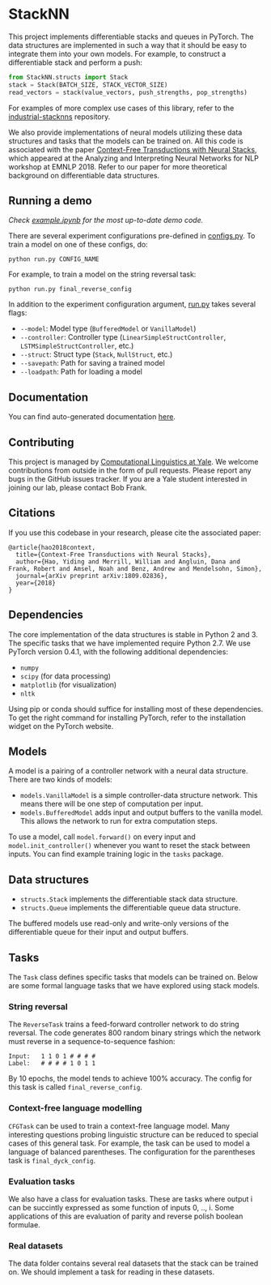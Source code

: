 # StackNN
This project implements differentiable stacks and queues in PyTorch. The data structures are implemented in such a way that it should be easy to integrate them into your own models. For example, to construct a differentiable stack and perform a push:

```python
from StackNN.structs import Stack
stack = Stack(BATCH_SIZE, STACK_VECTOR_SIZE)
read_vectors = stack(value_vectors, push_strengths, pop_strengths)
```

For examples of more complex use cases of this library, refer to the [industrial-stacknns](https://github.com/viking-sudo-rm/industrial-stacknns) repository.

We also provide implementations of neural models utilizing these data structures and tasks that the models can be trained on. All this code is associated with the paper [Context-Free Transductions with Neural Stacks](https://arxiv.org/abs/1809.02836), which appeared at the Analyzing and Interpreting Neural Networks for NLP workshop at EMNLP 2018. Refer to our paper for more theoretical background on differentiable data structures.

## Running a demo

*Check [example.ipynb](example.ipynb) for the most up-to-date demo code.*

There are several experiment configurations pre-defined in [configs.py](configs.py). To train a model on one of these configs, do:

```shell
python run.py CONFIG_NAME
```

For example, to train a model on the string reversal task:

```shell
python run.py final_reverse_config
```

In addition to the experiment configuration argument, [run.py](run.py) takes several flags:
* `--model`: Model type (`BufferedModel` or `VanillaModel`)
* `--controller`: Controller type (`LinearSimpleStructController`, `LSTMSimpleStructController`, etc.)
* `--struct`: Struct type (`Stack`, `NullStruct`, etc.)
* `--savepath`: Path for saving a trained model
* `--loadpath`: Path for loading a model

## Documentation

You can find auto-generated documentation [here](https://stacknn.readthedocs.io/en/latest/index.html).

## Contributing

This project is managed by [Computational Linguistics at Yale](http://clay.yale.edu/). We welcome contributions from outside in the form of pull requests. Please report any bugs in the GitHub issues tracker. If you are a Yale student interested in joining our lab, please contact Bob Frank.

## Citations

If you use this codebase in your research, please cite the associated paper:

```
@article{hao2018context,
  title={Context-Free Transductions with Neural Stacks},
  author={Hao, Yiding and Merrill, William and Angluin, Dana and Frank, Robert and Amsel, Noah and Benz, Andrew and Mendelsohn, Simon},
  journal={arXiv preprint arXiv:1809.02836},
  year={2018}
}
```

## Dependencies

The core implementation of the data structures is stable in Python 2 and 3. The specific tasks that we have implemented require Python 2.7. We use PyTorch version 0.4.1, with the following additional dependencies:

* `numpy`
* `scipy` (for data processing)
* `matplotlib` (for visualization)
* `nltk`

Using pip or conda should suffice for installing most of these dependencies. To get the right command for installing PyTorch, refer to the installation widget on the PyTorch website.

## Models

A model is a pairing of a controller network with a neural data structure. There are two kinds of models:

* `models.VanillaModel` is a simple controller-data structure network. This means there will be one step of computation per input.
* `models.BufferedModel` adds input and output buffers to the vanilla model. This allows the network to run for extra computation steps.

To use a model, call `model.forward()` on every input and `model.init_controller()` whenever you want to reset the stack between inputs. You can find example training logic in the `tasks` package.

## Data structures

* `structs.Stack` implements the differentiable stack data structure.
* `structs.Queue` implements the differentiable queue data structure.

The buffered models use read-only and write-only versions of the differentiable queue for their input and output buffers.

## Tasks

The `Task` class defines specific tasks that models can be trained on. Below are some formal language tasks that we have explored using stack models.

### String reversal

The `ReverseTask` trains a feed-forward controller network to do string reversal. The code generates 800 random binary strings which the network must reverse in a sequence-to-sequence fashion:

~~~
Input:   1 1 0 1 # # # #
Label:   # # # # 1 0 1 1
~~~

By 10 epochs, the model tends to achieve 100% accuracy. The config for this task is called `final_reverse_config`.

### Context-free language modelling

`CFGTask` can be used to train a context-free language model. Many interesting questions probing linguistic structure can be reduced to special cases of this general task. For example, the task can be used to model a language of balanced parentheses. The configuration for the parentheses task is `final_dyck_config`.

### Evaluation tasks

We also have a class for evaluation tasks. These are tasks where output i can be succintly expressed as some function of inputs 0, .., i. Some applications of this are evaluation of parity and reverse polish boolean formulae.

### Real datasets

The data folder contains several real datasets that the stack can be trained on. We should implement a task for reading in these datasets.
